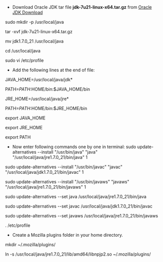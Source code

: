 - Download Oracle JDK tar file **jdk-7u21-linux-x64.tar.gz** from [Oracle JDK Download](http://www.oracle.com/technetwork/java/javase/downloads/index.html)

sudo mkdir -p /usr/local/java

tar -xvf jdk-7u21-linux-x64.tar.gz

mv jdk1.7.0_21 /usr/local/java

cd /usr/local/java

sudo vi /etc/profile

- Add the following lines at the end of file:

JAVA_HOME=/usr/local/java/jdk*

PATH=$PATH:$HOME/bin:$JAVA_HOME/bin

JRE_HOME=/usr/local/java/jre*

PATH=$PATH:$HOME/bin:$JRE_HOME/bin

export JAVA_HOME

export JRE_HOME

export PATH

- Now enter following commands one by one in terminal:
sudo update-alternatives --install "/usr/bin/java" "java" "/usr/local/java/jre1.7.0_21/bin/java" 1

sudo update-alternatives --install "/usr/bin/javac" "javac" "/usr/local/java/jdk1.7.0_21/bin/javac" 1

sudo update-alternatives --install "/usr/bin/javaws" "javaws" "/usr/local/java/jre1.7.0_21/bin/javaws" 1

sudo update-alternatives --set java /usr/local/java/jre1.7.0_21/bin/java

sudo update-alternatives --set javac /usr/local/java/jdk1.7.0_21/bin/javac

sudo update-alternatives --set javaws /usr/local/java/jre1.7.0_21/bin/javaws

. /etc/profile

- Create a Mozilla plugins folder in your home directory.

mkdir ~/.mozilla/plugins/

ln -s /usr/local/java/jre1.7.0_21/lib/amd64/libnpjp2.so ~/.mozilla/plugins/